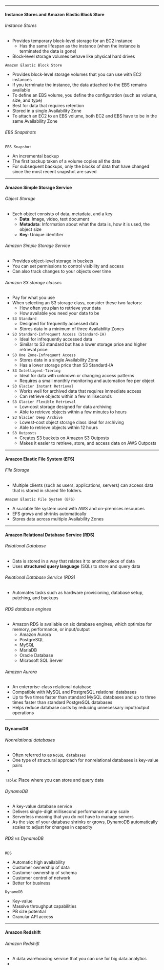 ***
#### Instance Stores and Amazon Elastic Block Store
###### Instance Stores
* Provides temporary block-level storage for an EC2 instance
	* Has the same lifespan as the instance (when the instance is terminated the data is gone)
* Block-level storage volumes behave like physical hard drives

`Amazon Elastic Block Store`
* Provides block-level storage volumes that you can use with EC2 instances
* If you terminate the instance, the data attached to the EBS remains available
* To define an EBS volume, you define the configuration (such as volume, size, and type)
* Best for data that requires retention
* Stored in a single Availability Zone
* To attach an EC2 to an EBS volume, both EC2 and EBS have to be in the same Availability Zone

###### EBS Snapshots
`EBS Snapshot`
* An incremental backup
* The first backup taken of a volume copies all the data
* For subsequent backups, only the blocks of data that have changed since the most recent snapshot are saved

***

#### Amazon Simple Storage Service
###### Object Storage
* Each object consists of data, metadata, and a key
	* **Data**: Image, video, text document
	* **Metadata**:  Information about what the data is, how it is used, the object size
	* **Key**: Unique identifier

###### Amazon Simple Storage Service 
* Provides object-level storage in buckets
* You can set permissions to control visibility and access 
* Can also track changes to your objects over time

###### Amazon S3 storage classes
* Pay for what you use
* When selecting an S3 storage class, consider these two factors:
	* How often you plan to retrieve your data
	* How available you need your data to be
* `S3 Standard`
	* Designed for frequently accessed data
	* Stores data in a minimum of three Availability Zones
* `S3 Standard-Infrequent Access (Standard-IA)`
	* Ideal for infrequently accessed data
	* Similar to S3 standard but has a lower storage price and higher retrieval price
* `S3 One Zone-Infrequent Access`
	* Stores data in a single Availability Zone
	* Has a lower storage price than S3 Standard-IA
* `S3 Intelligent-Tiering`
	* Ideal for data with unknown or changing access patterns
	* Requires a small monthly monitoring and automation fee per object
* `S3 Glacier Instant Retrieval`
	* Works well for archived data that requires immediate access
	* Can retrieve objects within a few milliseconds
* `S3 Glacier Flexible Retrieval`
	* Low-cost storage designed for data archiving
	* Able to retrieve objects within a few minutes to hours
* `S3 Glacier Deep Archive`
	* Lowest-cost object storage class ideal for archiving
	* Able to retrieve objects within 12 hours
* `S3 Outposts`
	* Creates S3 buckets on Amazon S3 Outposts
	* Makes it easier to retrieve, store, and access data on AWS Outposts

***

#### Amazon Elastic File System (EFS)
###### File Storage
* Multiple clients (such as users, applications, servers) can access data that is stored in shared file folders.

`Amazon Elastic File System (EFS)`
* A scalable file system used with AWS and on-premises resources
* EFS grows and shrinks automatically
* Stores data across multiple Availability Zones

***
#### Amazon Relational Database Service (RDS)
###### Relational Database
* Data is stored in a way that relates it to another piece of data
* Uses **structured query language** (SQL) to store and query data

###### Relational Database Service (RDS)
* Automates tasks such as hardware provisioning, database setup, patching, and backups

###### RDS database engines
* Amazon RDS is available on six database engines, which optimize for memory, performance, or input/output
	* Amazon Aurora
	* PostgreSQL
	* MySQL
	* MariaDB
	* Oracle Database
	* Microsoft SQL Server

###### Amazon Aurora
* An enterprise-class relational database
* Compatible with MySQL and PostgreSQL relational databases
* Up to five times faster than standard MySQL databases and up to three times faster than standard PostgreSQL databases
* Helps reduce database costs by reducing unnecessary input/output operations


***
#### DynamoDB
###### Nonrelational databases
* Often referred to as `NoSQL databases`
* One type of structural approach for nonrelational databases is key-value pairs
* 
`Table`: Place where you can store and query data

###### DynamoDB
* A key-value database service
* Delivers single-digit millisecond performance at any scale
* Serverless meaning that you do not have to manage servers
* As the size of your database shrinks or grows, DynamoDB automatically scales to adjust for changes in capacity

###### RDS vs DynamoDB
`RDS`
* Automatic high availability
* Customer ownership of data
* Customer ownership of schema
* Customer control of network
* Better for business

`DynamoDB`
* Key-value
* Massive throughput capabilities
* PB size potential
* Granular API access

***
#### Amazon Redshift
###### Amazon Redshift
* A data warehousing service that you can use for big data analytics
* 
